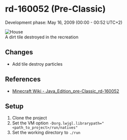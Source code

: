 # rd-160052 (Pre-Classic)
Development phase: May 16, 2009 (00:00 - 00:52 UTC+2)

![House](.assets/particles.jpg)<br>
A dirt tile destroyed in the recreation

## Changes
- Add tile destroy particles

## References
- [Minecraft Wiki - Java_Edition_pre-Classic_rd-160052](https://minecraft.gamepedia.com/Java_Edition_pre-Classic_rd-160052)

## Setup
1. Clone the project
2. Set the VM option ``-Dorg.lwjgl.librarypath="<path_to_project>/run/natives"``
3. Set the working directory to ``./run``